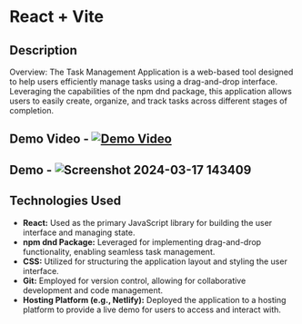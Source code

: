 # React + Vite

## Description 
Overview:
The Task Management Application is a web-based tool designed to help users efficiently manage tasks using a drag-and-drop interface. Leveraging the capabilities of the npm dnd package, this application allows users to easily create, organize, and track tasks across different stages of completion.

## Demo Video - [![Demo Video]()]([https://drive.google.com/file/d/108MtpXH_XnEqUEqva6xqqrTVVFsAkcnO/view?usp=sharing](https://drive.google.com/file/d/1SD7oPW58SwB0RgPsxkiJvp-5DVWfsVf9/view?usp=sharing))
## Demo - ![Screenshot 2024-03-17 143409](https://github.com/VishvendraTomar/Quest-Assignment/assets/95501800/6bc0ca8a-1cae-4cdd-acab-72b6b74ed50e)

## Technologies Used

- **React:** Used as the primary JavaScript library for building the user interface and managing state.
- **npm dnd Package:** Leveraged for implementing drag-and-drop functionality, enabling seamless task management.
- **CSS:** Utilized for structuring the application layout and styling the user interface.
- **Git:** Employed for version control, allowing for collaborative development and code management.
- **Hosting Platform (e.g., Netlify):** Deployed the application to a hosting platform to provide a live demo for users to access and interact with.


